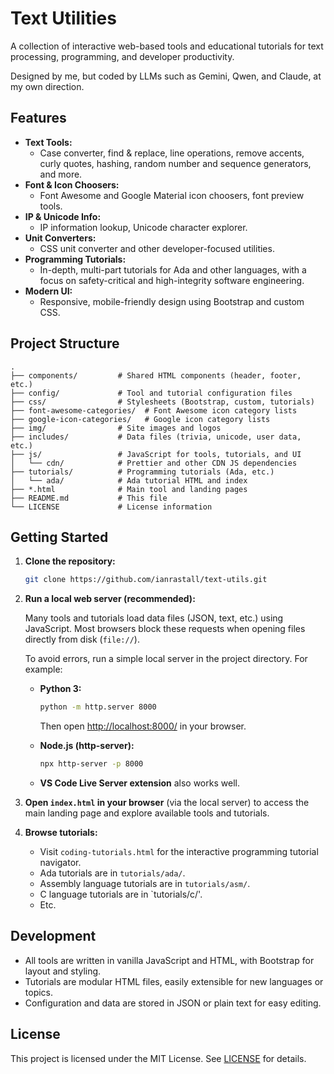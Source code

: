 # Text Utilities

A collection of interactive web-based tools and educational tutorials for text processing, programming, and developer productivity.

Designed by me, but coded by LLMs such as Gemini, Qwen, and Claude, at my own direction.

## Features

- **Text Tools:**  
  - Case converter, find & replace, line operations, remove accents, curly quotes, hashing, random number and sequence generators, and more.
- **Font & Icon Choosers:**  
  - Font Awesome and Google Material icon choosers, font preview tools.
- **IP & Unicode Info:**  
  - IP information lookup, Unicode character explorer.
- **Unit Converters:**  
  - CSS unit converter and other developer-focused utilities.
- **Programming Tutorials:**  
  - In-depth, multi-part tutorials for Ada and other languages, with a focus on safety-critical and high-integrity software engineering.
- **Modern UI:**  
  - Responsive, mobile-friendly design using Bootstrap and custom CSS.

## Project Structure

```text
.
├── components/         # Shared HTML components (header, footer, etc.)
├── config/             # Tool and tutorial configuration files
├── css/                # Stylesheets (Bootstrap, custom, tutorials)
├── font-awesome-categories/  # Font Awesome icon category lists
├── google-icon-categories/   # Google icon category lists
├── img/                # Site images and logos
├── includes/           # Data files (trivia, unicode, user data, etc.)
├── js/                 # JavaScript for tools, tutorials, and UI
│   └── cdn/            # Prettier and other CDN JS dependencies
├── tutorials/          # Programming tutorials (Ada, etc.)
│   └── ada/            # Ada tutorial HTML and index
├── *.html              # Main tool and landing pages
├── README.md           # This file
└── LICENSE             # License information
```

## Getting Started

1. **Clone the repository:**

   ```sh
   git clone https://github.com/ianrastall/text-utils.git
   ```

2. **Run a local web server (recommended):**

   Many tools and tutorials load data files (JSON, text, etc.) using JavaScript. Most browsers block these requests when opening files directly from disk (`file://`).

   To avoid errors, run a simple local server in the project directory. For example:

   - **Python 3:**

     ```sh
     python -m http.server 8000
     ```

     Then open [http://localhost:8000/](http://localhost:8000/) in your browser.

   - **Node.js (http-server):**

     ```sh
     npx http-server -p 8000
     ```

   - **VS Code Live Server extension** also works well.

3. **Open `index.html` in your browser** (via the local server) to access the main landing page and explore available tools and tutorials.

4. **Browse tutorials:**

   - Visit `coding-tutorials.html` for the interactive programming tutorial navigator.
   - Ada tutorials are in `tutorials/ada/`.
   - Assembly language tutorials are in `tutorials/asm/`.
   - C language tutorials are in `tutorials/c/'.
   - Etc.

## Development

- All tools are written in vanilla JavaScript and HTML, with Bootstrap for layout and styling.
- Tutorials are modular HTML files, easily extensible for new languages or topics.
- Configuration and data are stored in JSON or plain text for easy editing.

## License

This project is licensed under the MIT License. See [LICENSE](LICENSE) for details.
